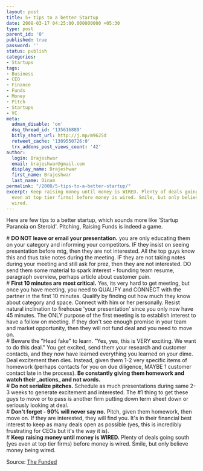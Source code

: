 ```yaml
---
layout: post
title: 5+ tips to a better Startup
date: 2008-03-17 04:25:00.000000000 +05:30
type: post
parent_id: '0'
published: true
password: ''
status: publish
categories:
- Startups
tags:
- Business
- CEO
- Finance
- Funds
- Money
- Pitch
- Startups
- VC
meta:
  adman_disable: 'on'
  dsq_thread_id: '135616889'
  bitly_short_url: http://j.mp/m9625d
  retweet_cache: '1309550726:0'
  trx_addons_post_views_count: '42'
author:
  login: Brajeshwar
  email: brajeshwar@gmail.com
  display_name: Brajeshwar
  first_name: Brajeshwar
  last_name: Oinam
permalink: "/2008/5-tips-to-a-better-startup/"
excerpt: Keep raising money until money is WIRED. Plenty of deals going south (yes
  even at top tier firms) before money is wired. Smile, but only believe money being
  wired.
---
```

<p>Here are few tips to a better startup, which sounds more like 'Startup Paranoia on Steroid'. Pitching, Raising Funds is indeed a game.<br />
</p>
<p># <strong>DO NOT leave or email your presentation.</strong> you are only educating them on your category and informing your competitors. IF they insist on seeing presentation before mtg, then they are not interested. All the top guys know this and thus take notes during the meeting. IF they are not taking notes during your meeting and still ask for prez, then they are not interested. DO send them some material to spark interest - founding team resume, paragraph overview, perhaps article about customer pain.<br />
# <strong>First 10 minutes are most critical.</strong> Yes, its very hard to get meeting, but once you have meeting, you need to QUALIFY and CONNECT with the partner in the first 10 minutes. Qualify by finding out how much they know about category and space. Connect with him or her personally. Resist natural inclination to firehouse 'your presentation' since you only now have 45 minutes. The ONLY purpose of the first meeting is to establish interest to have a follow on meeting. If they don't see enough promise in your team and market opportunity, then they will not fund deal and you need to move on.<br />
# Beware the "Head fake" to learn. "Yes, yes, this is VERY exciting. We want to do this deal." You get excited, send them your research and customer contacts, and they now have learned everything you learned on your dime. Deal excitement then dies. Instead, given them 1-2 very specific items of homework (perhaps contacts for you on due diligence, MAYBE 1 customer contact late in the process). <strong>Be constantly giving them homework and watch their _actions_ and not words.</strong><br />
# <strong>Do not serialize pitches.</strong> Schedule as much presentations during same 2-3 weeks to generate excitement and interested. The #1 thing to get these guys to move or to pass is another firm putting down term sheet down or seriously looking at deal.<br />
# <strong>Don't forget - 90% will never say no.</strong> Pitch, given them homework, then move on. If they are interested, they will find you. It's in their financial best interest to keep as many deals open as possible (yes, this is incredibly frustrating for CEOs but it's the way it is).<br />
# <strong>Keep raising money until money is WIRED.</strong> Plenty of deals going south (yes even at top tier firms) before money is wired. Smile, but only believe money being wired.</p>
<p>Source: <a href="http://www.thefunded.com/funds/item/3050">The Funded</a></p>
